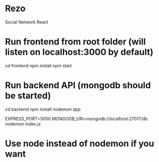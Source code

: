 # Rezo
Social Network React

# Run frontend from root folder (will listen on localhost:3000 by default)
cd frontend
npm install
npm start

# Run backend API (mongodb should be started)
cd backend
npm install
nodemon app

EXPRESS_PORT=5000 MONGODB_URI=mongodb://localhost:27017/db nodemon index.js
# Use node instead of nodemon if you want
